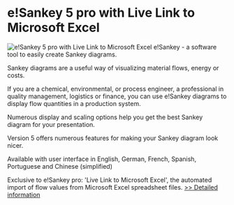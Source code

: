 # e!Sankey 5 pro with Live Link to Microsoft Excel
![e!Sankey 5 pro with Live Link to Microsoft Excel](https://mycommerce.akamaized.net/api/pimages/P300257907/BIG/300257907.PNG)
e!Sankey - a software tool to easily create Sankey diagrams.

Sankey diagrams are a useful way of visualizing material flows, energy or costs.

If you are a chemical, environmental, or process engineer, a professional in quality management, logistics or finance, you can use e!Sankey diagrams to display flow quantities in a production system.

Numerous display and scaling options help you get the best Sankey diagram for your presentation.

Version 5 offers numerous features for making your Sankey diagram look nicer.

Available with user interface in English, German, French, Spanish, Portuguese and Chinese (simplified)

Exclusive to e!Sankey pro: 'Live Link to Microsoft Excel', the automated import of flow values from Microsoft Excel spreadsheet files.
[>> Detailed information](https://secure.shareit.com/shareit/product.html?productid=300257907&affiliateid=200057808)